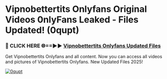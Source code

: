 # Vipnobettertits Onlyfans Original Videos 0nlyFans Leaked - Files Updated! (0qupt)

<h3>🔴 CLICK HERE 🌐==►► <a href="https://tinyurl.com/ehrbuxhb" rel="nofollow">Vipnobettertits Onlyfans Updated Files</a></h3>

Get Vipnobettertits Onlyfans and all content. Now you can access all videos and pictures of Vipnobettertits Onlyfans. New Updated Files 2025!

[![0qupt](https://i.imgur.com/lVYEuWS.gif)](https://tinyurl.com/ehrbuxhb)
